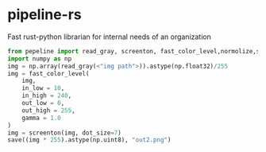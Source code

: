 # pipeline-rs
Fast rust-python librarian for internal needs of an organization
```py
from pepeline import read_gray, screenton, fast_color_level,normolize,save #read - read color image rgb8
import numpy as np
img = np.array(read_gray(<"img path">)).astype(np.float32)/255
img = fast_color_level(
    img,     
    in_low = 10,
    in_high = 240,
    out_low = 0,
    out_high = 255,
    gamma = 1.0
)
img = screenton(img, dot_size=7)
save((img * 255).astype(np.uint8), "out2.png")
